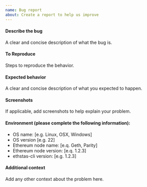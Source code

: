 ```yaml
---
name: Bug report
about: Create a report to help us improve
---
```


#### Describe the bug
A clear and concise description of what the bug is.

#### To Reproduce
Steps to reproduce the behavior.

#### Expected behavior
A clear and concise description of what you expected to happen.

#### Screenshots
If applicable, add screenshots to help explain your problem.

#### Environment (please complete the following information):
 * OS name: [e.g. Linux, OSX, Windows]
 * OS version [e.g. 22]
 * Ethereum node name: [e.q. Geth, Parity]
 * Ethereum node version: [e.q. 1.2.3]
 * ethstas-cli version: [e.g. 1.2.3]

#### Additional context
Add any other context about the problem here.

